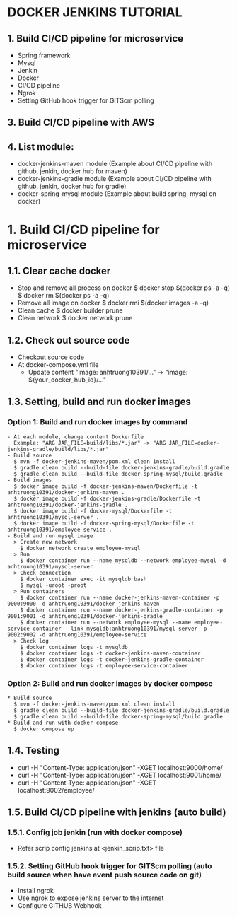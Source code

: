 # DOCKER JENKINS TUTORIAL
## 1. Build CI/CD pipeline for microservice
* Spring framework
* Mysql
* Jenkin
* Docker
* CI/CD pipeline
* Ngrok
* Setting GitHub hook trigger for GITScm polling
## 3. Build CI/CD pipeline with AWS
## 4. List module:
* docker-jenkins-maven module (Example about CI/CD pipeline with github, jenkin, docker hub for maven)
* docker-jenkins-gradle module (Example about CI/CD pipeline with github, jenkin, docker hub for gradle)
* docker-spring-mysql module (Example about build spring, mysql on docker)
# 1. Build CI/CD pipeline for microservice
## 1.1. Clear cache docker
* Stop and remove all process on docker
  $ docker stop $(docker ps -a -q)
  $ docker rm $(docker ps -a -q)
* Remove all image on docker
  $ docker rmi $(docker images -a -q)
* Clean cache
  $ docker builder prune
* Clean network
  $ docker network prune
## 1.2. Check out source code
* Checkout source code
* At docker-compose.yml file
  - Update content "image: anhtruong10391/..." -> "image: ${your_docker_hub_id}/..."
## 1.3. Setting, build and run docker images
### Option 1: Build and run docker images by command
    - At each module, change content Dockerfile
      Example: "ARG JAR_FILE=build/libs/*.jar" -> "ARG JAR_FILE=docker-jenkins-gradle/build/libs/*.jar" 
    - Build source
      $ mvn -f docker-jenkins-maven/pom.xml clean install
      $ gradle clean build --build-file docker-jenkins-gradle/build.gradle
      $ gradle clean build --build-file docker-spring-mysql/build.gradle
    - Build images
      $ docker image build -f docker-jenkins-maven/Dockerfile -t anhtruong10391/docker-jenkins-maven .
      $ docker image build -f docker-jenkins-gradle/Dockerfile -t anhtruong10391/docker-jenkins-gradle .
      $ docker image build -f docker-mysql/Dockerfile -t anhtruong10391/mysql-server .
      $ docker image build -f docker-spring-mysql/Dockerfile -t anhtruong10391/employee-service .
    - Build and run mysql image
      > Create new network
        $ docker network create employee-mysql
      > Run
        $ docker container run --name mysqldb --network employee-mysql -d anhtruong10391/mysql-server
      > Check connection
        $ docker container exec -it mysqldb bash
        $ mysql -uroot -proot
      > Run containers
        $ docker container run --name docker-jenkins-maven-container -p 9000:9000 -d anhtruong10391/docker-jenkins-maven
        $ docker container run --name docker-jenkins-gradle-container -p 9001:9001 -d anhtruong10391/docker-jenkins-gradle
        $ docker container run --network employee-mysql --name employee-service-container --link mysqldb:anhtruong10391/mysql-server -p 9002:9002 -d anhtruong10391/employee-service
      > Check log
        $ docker container logs -t mysqldb
        $ docker container logs -t docker-jenkins-maven-container
        $ docker container logs -t docker-jenkins-gradle-container 
        $ docker container logs -t employee-service-container
### Option 2: Build and run docker images by docker compose
    * Build source
      $ mvn -f docker-jenkins-maven/pom.xml clean install
      $ gradle clean build --build-file docker-jenkins-gradle/build.gradle
      $ gradle clean build --build-file docker-spring-mysql/build.gradle
    * Build and run with docker compose
      $ docker compose up
## 1.4. Testing
* curl -H "Content-Type: application/json" -XGET localhost:9000/home/
* curl -H "Content-Type: application/json" -XGET localhost:9001/home/
* curl -H "Content-Type: application/json" -XGET localhost:9002/employee/
## 1.5. Build CI/CD pipeline with jenkins (auto build)
### 1.5.1. Config job jenkin (run with docker compose)
 * Refer scrip config jenkins at <jenkin_scrip.txt> file
### 1.5.2. Setting GitHub hook trigger for GITScm polling (auto build source when have event push source code on git)
 * Install ngrok
 * Use ngrok to expose jenkins server to the internet
 * Configure GITHUB Webhook
